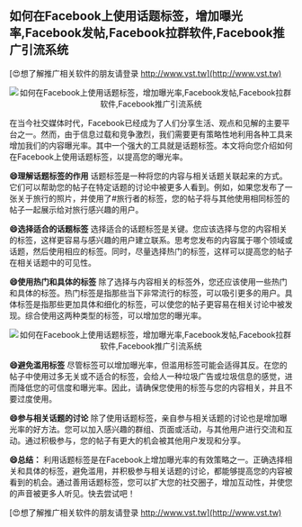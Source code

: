 ## **如何在Facebook上使用话题标签，增加曝光率,Facebook发帖,Facebook拉群软件,Facebook推广引流系统**

[😍想了解推广相关软件的朋友请登录 http://www.vst.tw](http://www.vst.tw)

 <center><img src="https://vst.tw/MP4/tuiguang/png/7.png" alt="如何在Facebook上使用话题标签，增加曝光率,Facebook发帖,Facebook拉群软件,Facebook推广引流系统"></center>

在当今社交媒体时代，Facebook已经成为了人们分享生活、观点和见解的主要平台之一。然而，由于信息过载和竞争激烈，我们需要更有策略性地利用各种工具来增加我们的内容曝光率。其中一个强大的工具就是话题标签。本文将向您介绍如何在Facebook上使用话题标签，以提高您的曝光率。

**😄理解话题标签的作用**
话题标签是一种将您的内容与相关话题关联起来的方式。它们可以帮助您的帖子在特定话题的讨论中被更多人看到。例如，如果您发布了一张关于旅行的照片，并使用了#旅行者的标签，您的帖子将与其他使用相同标签的帖子一起展示给对旅行感兴趣的用户。

**😄选择适合的话题标签**
选择适合的话题标签是关键。您应该选择与您的内容相关的标签，这样更容易与感兴趣的用户建立联系。思考您发布的内容属于哪个领域或话题，然后使用相应的标签。同时，尽量选择热门的标签，这样可以提高您的帖子在相关话题中的可见性。

**😄使用热门和具体的标签**
除了选择与内容相关的标签外，您还应该使用一些热门和具体的标签。热门标签是指那些当下非常流行的标签，可以吸引更多的用户。具体标签是指那些更加具体和细化的标签，可以使您的帖子更容易在相关讨论中被发现。综合使用这两种类型的标签，可以增加您的曝光率。

 <center><img src="https://vst.tw/MP4/tuiguang/png/8.png" alt="如何在Facebook上使用话题标签，增加曝光率,Facebook发帖,Facebook拉群软件,Facebook推广引流系统"></center>

**😄避免滥用标签**
尽管标签可以增加曝光率，但滥用标签可能会适得其反。在您的帖子中使用过多无关或不适合的标签，会给人一种垃圾广告或垃圾信息的感觉，进而降低您的可信度和曝光率。因此，请确保您使用的标签与您的内容相关，并且不要过度使用。

**😄参与相关话题的讨论**
除了使用话题标签，亲自参与相关话题的讨论也是增加曝光率的好方法。您可以加入感兴趣的群组、页面或活动，与其他用户进行交流和互动。通过积极参与，您的帖子有更大的机会被其他用户发现和分享。

**😄总结：**
利用话题标签是在Facebook上增加曝光率的有效策略之一。正确选择相关和具体的标签，避免滥用，并积极参与相关话题的讨论，都能够提高您的内容被看到的机会。通过善用话题标签，您可以扩大您的社交圈子，增加互动性，并使您的声音被更多人听见。快去尝试吧！

[😍想了解推广相关软件的朋友请登录 http://www.vst.tw](http://www.vst.tw)



